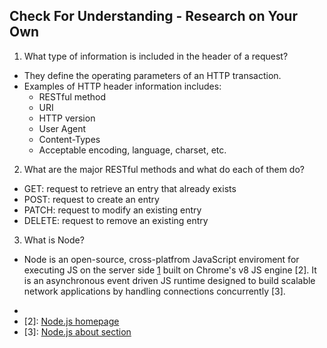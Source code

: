 ## Check For Understanding - Research on Your Own

1. What type of information is included in the header of a request?
- They define the operating parameters of an HTTP transaction. 
- Examples of HTTP header information includes: 
  * RESTful method
  * URI
  * HTTP version
  * User Agent
  * Content-Types
  * Acceptable encoding, language, charset, etc.
2. What are the major RESTful methods and what do each of them do?
  * GET: request to retrieve an entry that already exists
  * POST: request to create an entry
  * PATCH: request to modify an existing entry
  * DELETE: request to remove an existing entry
3. What is Node?
  * Node is an open-source, cross-platfrom JavaScript enviroment for executing JS on the server side [1] built on Chrome's v8 JS engine [2]. It is an asynchronous event driven JS runtime designed to build scalable network applications by handling connections concurrently [3].
- [1]: [Wikipedia] (https://goo.gl/agmzmF)
- [2]: [Node.js homepage](https://nodejs.org/en/)
- [3]: [Node.js about section](https://nodejs.org/en/about/)
